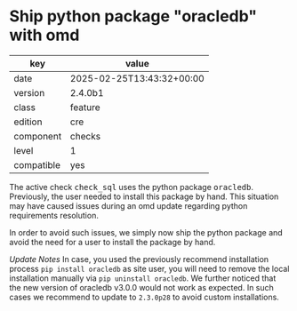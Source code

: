 [//]: # (werk v2)
# Ship python package "oracledb" with omd

key        | value
---------- | ---
date       | 2025-02-25T13:43:32+00:00
version    | 2.4.0b1
class      | feature
edition    | cre
component  | checks
level      | 1
compatible | yes

The active check <tt>check_sql</tt> uses the python package <tt>oracledb</tt>.
Previously, the user needed to install this package by hand. This situation may have caused issues during an omd update regarding python requirements resolution.

In order to avoid such issues, we simply now ship the python package and avoid the need for a user to install the package by hand.

*Update Notes*
In case, you used the previously recommend installation process `pip install oracledb` as site user, you will need to remove the local installation manually via `pip uninstall oracledb`.
We further noticed that the new version of oracledb v3.0.0 would not work as expected. In such cases we recommend to update to `2.3.0p28` to avoid custom installations.
